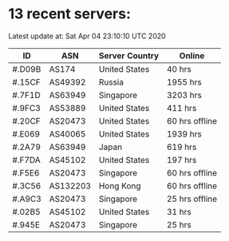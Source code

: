 # 13 recent servers:

Latest update at: Sat Apr 04 23:10:10 UTC 2020

| ID | ASN | Server Country | Online |
| -- | --- | -------------- | ------ |
| #.D09B | AS174 | United States | 40 hrs |
| #.15CF | AS49392 | Russia | 1955 hrs |
| #.7F1D | AS63949 | Singapore | 3203 hrs |
| #.9FC3 | AS53889 | United States | 411 hrs |
| #.20CF | AS20473 | United States | 60 hrs offline |
| #.E069 | AS40065 | United States | 1939 hrs |
| #.2A79 | AS63949 | Japan | 619 hrs |
| #.F7DA | AS45102 | United States | 197 hrs |
| #.F5E6 | AS20473 | Singapore | 60 hrs offline |
| #.3C56 | AS132203 | Hong Kong | 60 hrs offline |
| #.A9C3 | AS20473 | Singapore | 25 hrs offline |
| #.02B5 | AS45102 | United States | 31 hrs |
| #.945E | AS20473 | Singapore | 25 hrs |


